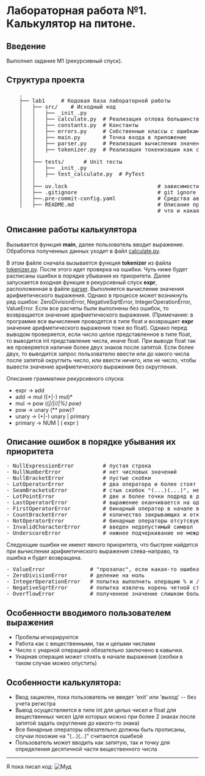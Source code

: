 # Лабораторная работа №1. Калькулятор на питоне.

## Введение
Выполнил задание М1 (рекурсивный спуск). 

## Структура проекта

 <pre>
    .
    ├── lab1     # Кодовая база лабораторной работы
    │   ├── src/    # Исходный код
    │   │   ├── _init_.py    
    │   │   ├── calculate.py  # Реализация отлова большинства ошибок
    │   │   ├── constants.py  # Константы
    │   │   ├── errors.py     # Собственные классы с ошибками
    │   │   ├── main.py       # Точка входа в приложение
    │   │   ├── parser.py     # Реализация вычисления значения математического выражение (рекурсивный спуск)
    │   │   ├── tokenizer.py  # Реализация токенизации как самого выражения, так и отдельного токена
    │   │   
    │   ├── tests/      # Unit тесты
    │   │   ├── _init_.py
    │   │   ├── test_calculate.py  # PyTest
    │   │  
    │   ├── uv.lock                            # зависимости проекта
    │   ├── .gitignore                         # git ignore файл
    │   ├──.pre-commit-config.yaml             # Средства автоматизации проверки кодстайла
    │   ├── README.md                          # Описание проекта, с описанием файлов и с титульником о том,
                                               # что и какая задача
</pre>


## Описание работы калькулятора
Вызывается функция **main**, далее пользователь вводит выражение. Обработка полученных данных уходит в файл [calculate.py](src/calculate.py).

В этом файле сначала вызывается функция **tokenizer** из файла [tokenizer.py](src/tokenizer.py). После этого идет проверка на ошибки. Чуть ниже
будет расписаны ошибки в порядке убывания их приоритета. Далее запускается входная функция в рекурсивный спуск **expr**, расположенная в файле [parser](src/parser.py).
Выполняется вычисление значения арифметического выражения. Однако в процессе может возникнуть ряд ошибок: ZeroDivisionError, NegativeSqrtError, IntegerOperationError, ValueError.
Если все расчеты были выполнены без ошибок, то возвращается значение арифметического выражения.
(Примечание: в программе все вычисления проводятся в типе float и возвращает **expr** значение арифметического выражения тоже во float). Однако перед выводом проверяется,
если число целое представленное в типе float, то выводится int представление числа, иначе float. При выводе float так же проверяется наличие более двух знаков после запятой.
Если более двух, то выводится запрос пользователю ввести или до какого числа после запятой округлить число, или ввести ничего, или не число,
чтобы вывести значение арифметического выражения без округления.

Описание грамматики рекурсивного спуска:
- expr → add
- add → mul ((+|-) mul)*
- mul → pow ((*|/|//|%) pow)*
- pow → unary (** pow)?
- unary → (+|-) unary | primary
- primary → NUM | ( expr )

## Описание ошибок в порядке убывания их приоритета
<pre>
- NullExpressionError         # пустая строка
- NullNumberError             # нет числовых значений
- NullBracketError            # пустые скобки
- LotOperatorError            # два оператора и более стоят подряд
- SeamBracketsError           # стык скобок "(...)(...)", нет операции
- LotPointError               # две и более точки подряд в десятичной записи числа
- LastOperatorError           # выражение оканчивается на один из операроторов из константы ALL_OPERATORS
- FirstOperatorError          # бинарный оператор в начале выражения
- CountBracketError           # количество закрывающих и открывающих скобок не равное
- NotOperatorError            # бинарные операторы отсутсвуют
- InvalidCharacterError       # введен недопустимый символ
- UnderscoreError             # нижнее подчеркивание не между частями числа
</pre>

Следующие ошибки не имеют явного приоритета, что быстрее найдется при вычислении
арифметического выражения слева-направо, та ошибка и будет возвращена.

<pre>
- ValueError              # "прозапас", если какая-то ошибка в коде была не учтена 
- ZeroDivisionError       # деление на ноль
- IntegerOperationError   # попытка выполнить операцию % и // для вещественных чисел
- NegativeSqrtError       # попытка извлечь корень четной степени из отрицательного числа
- OverflowError           # полученное значение слишком большое
</pre>

## Особенности вводимого пользователем выражения
- Пробелы игнорируются
- Работа как с вещественными, так и целыми числами
- Число с унарной операцией обязательно заключено в кавычки.
- Унарная операция может стоять в начале выражения (скобки в таком случае можео опустить)

## Особенности калькулятора:
- Ввод зациклен, пока пользователь не введет 'exit' или 'выход' -- без учета регистра
- Вывод осуществляется в типе int для целых чисел и float для вещественных чисел (для которых можно при более 
2 знаках после запятой задать округление до какого-то знака)
- Все бинарные операторы обязательно должны быть прописаны, случаи похожие на "(...)(...)" считаются ошибкой
- Пользователь может вводить как запятую, так и точку для определения десятичной части вещественного числа

---

Я пока писал код:
![Муд](https://avatars.mds.yandex.net/i?id=0430bab43e050b187c31e0f7103b602a_l-3979039-images-thumbs&n=13)
